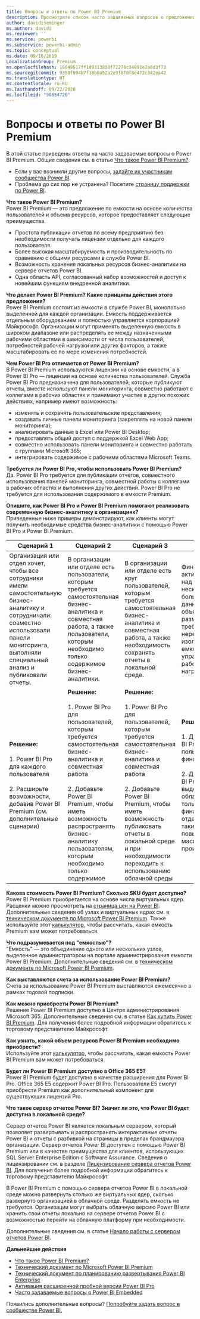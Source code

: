 ```yaml
---
title: Вопросы и ответы по Power BI Premium
description: Просмотрите список часто задаваемых вопросов о предложении Power BI Premium и ознакомьтесь с ответами.
author: davidiseminger
ms.author: davidi
ms.reviewer: ''
ms.service: powerbi
ms.subservice: powerbi-admin
ms.topic: conceptual
ms.date: 09/16/2019
LocalizationGroup: Premium
ms.openlocfilehash: 10049517ff1d9313838f72270c34091e2a0d3f73
ms.sourcegitcommit: 9350f994b7f18b0a52a2e9f8f8f8e472c342ea42
ms.translationtype: HT
ms.contentlocale: ru-RU
ms.lasthandoff: 09/22/2020
ms.locfileid: "90854720"
---
```

# <a name="power-bi-premium-faq"></a>Вопросы и ответы по Power BI Premium

В этой статье приведены ответы на часто задаваемые вопросы о Power BI Premium. Общие сведения см. в статье [Что такое Power BI Premium?](service-premium-what-is.md).

* Если у вас возникли другие вопросы, [задайте их участникам сообщества Power BI](https://community.powerbi.com/).
* Проблема до сих пор не устранена? Посетите [страницу поддержки по Power BI](https://powerbi.microsoft.com/support/).

**Что такое Power BI Premium?**  
Power BI Premium — это предложение по емкости на основе количества пользователей и объема ресурсов, которое предоставляет следующие преимущества.

* Простота публикации отчетов по всему предприятию без необходимости получать лицензии отдельно для каждого пользователя.
* Более высокая масштабируемость и производительность по сравнению с общими ресурсами в службе Power BI.
* Возможность хранения локальных ресурсов бизнес-аналитики на сервере отчетов Power BI.
* Одна область API, согласованный набор возможностей и доступ к новейшим функциям внедренной аналитики.

**Что делает Power BI Premium? Какие принципы действия этого предложения?**  
Power BI Premium состоит из емкости в службе Power BI, монопольно выделенной для каждой организации. Емкость поддерживается отдельным оборудованием и полностью управляется корпорацией Майкрософт. Организации могут применять выделенную емкость в широком диапазоне или распределять ее между назначенными рабочими областями в зависимости от числа пользователей, потребностей рабочей нагрузки или других факторов, а также масштабировать ее по мере изменения потребностей.

**Чем Power BI Pro отличается от Power BI Premium?**  
В Power BI Premium используются лицензии на основе емкости, а в Power BI Pro — лицензии на основе количества пользователей. Служба Power BI Pro предназначена для пользователей, которые публикуют отчеты, вместе используют панели мониторинга, совместно работают с коллегами в рабочих областях и принимают участие в других похожих действиях, например имеют возможность:

* изменять и сохранять пользовательские представления;
* создавать личные панели мониторинга (закреплять на новой панели мониторинга);
* анализировать данные в Excel или Power BI Desktop;
* предоставлять общий доступ с поддержкой Excel Web App;
* совместно использовать панели мониторинга и совместно работать с группами Microsoft 365;
* интегрировать содержимое с рабочими областями Microsoft Teams.

**Требуется ли Power BI Pro, чтобы использовать Power BI Premium?**  
Да. Power BI Pro требуется для публикации отчетов, совместного использования панелей мониторинга, совместной работы с коллегами в рабочих областях и выполнения других действий. Power BI Pro не требуется для использования содержимого в емкости Premium.

**Опишите, как Power BI Pro и Power BI Premium помогают реализовать современную бизнес-аналитику в организациях?**  
Приведенные ниже примеры демонстрируют, как клиенты могут получить необходимые средства бизнес-аналитики с помощью Power BI Pro и Power BI Premium.

| Сценарий 1 | Сценарий 2 | Сценарий 3 | Сценарий 4 |
| --- | --- | --- | --- |
| Организация или отдел хочет, чтобы все сотрудники имели самостоятельную бизнес-аналитику и сотрудничали: совместно использовали панели мониторинга, выполняли специальный анализ и публиковали отчеты. | В организации или отделе есть пользователи, которым требуется самостоятельная бизнес-аналитика и совместная работа, а также пользователи, которым необходимо только содержимое бизнес-аналитики. | В организации или отделе есть круг пользователей, которым требуется самостоятельная бизнес-аналитика и совместная работа, а также необходимость сохранять отчеты в локальной среде. | Финансовый отдел активно работает над анализом нескольких больших наборов данных до объявления о размере выручки и требует нерегулируемой и изолированной емкости для управления рабочими нагрузками. |
| **Решение:**<br/><br/>1. Power BI Pro для каждого пользователя<br/><br/>2. Расширьте возможности, добавив Power BI Premium (см. дополнительные сценарии) |**Решение:**<br/><br/>1. Power BI Pro для пользователей, которым требуется самостоятельная бизнес-аналитика и совместная работа<br/><br/>2. Добавьте Power BI Premium, чтобы иметь возможность распространять бизнес-аналитику пользователям, которым необходимо только содержимое |**Решение:**<br/><br/>1. Power BI Pro для пользователей, которым требуется самостоятельная бизнес-аналитика и совместная работа<br/><br/>2. Добавьте Power BI Premium, чтобы иметь возможность публиковать отчеты в локальной среде и при необходимости переходить к использованию облачной среды |**Решение:**<br/><br/>1. Добавьте Power BI Pro для каждого пользователя в финансовом отделе<br/><br/>2. Добавьте Power BI Premium для выделенных облачных ресурсов только финансовому отделу, обеспечив таким образом повышенное масштабирование и производительность |

**Какова стоимость Power BI Premium? Сколько SKU будет доступно?**  
Power BI Premium приобретается на основе числа виртуальных ядер. Расценки можно просмотреть на [страница цен на Power BI](https://powerbi.microsoft.com/pricing/). Дополнительные сведения об узлах и виртуальных ядрах см. в [техническом документе по Microsoft Power BI Premium](https://aka.ms/pbipremiumwhitepaper). Также используйте этот [калькулятор](https://powerbi.microsoft.com/calculator/), чтобы рассчитать, какая емкость Premium вам может потребоваться.

**Что подразумевается под "емкостью"?**  
"Емкость" — это объединение одного или нескольких узлов, выделенное администратором на портале администрирования емкости Power BI Premium. Дополнительные сведения см. в [техническом документе по Microsoft Power BI Premium](https://aka.ms/pbipremiumwhitepaper).

**Как выставляются счета за использование Power BI Premium?**  
Счета за использование Power BI Premium выставляются ежемесячно в рамках годовой подписки.

**Как можно приобрести Power BI Premium?**  
Решение Power BI Premium доступно в Центре администрирования Microsoft 365. Дополнительные сведения см. в статье [Как купить Power BI Premium](service-admin-premium-purchase.md). Для получения более подробной информации обратитесь к торговому представителю Майкрософт.

**Как узнать, какой объем ресурсов Power BI Premium необходимо приобрести?**  
Используйте этот [калькулятор](https://powerbi.microsoft.com/calculator/), чтобы рассчитать, какая емкость Power BI Premium вам может потребоваться.

**Будет ли Power BI Premium доступно в Office 365 E5?**  
Power BI Premium будет доступно в качестве расширения для Power BI Pro. Office 365 E5 содержит Power BI Pro. Пользователи E5 смогут приобрести Premium как дополнительный компонент для существующих лицензий Pro.

**Что такое сервер отчетов Power BI? Значит ли это, что Power BI будет доступна в локальной среде?**

Сервер отчетов Power BI является локальным сервером, который позволяет развертывать и распространять интерактивные отчеты Power BI и отчеты с разбивкой на страницы в пределах брандмауэра организации. Сервер отчетов Power BI доступен с помощью Power BI Premium или в качестве преимущества для клиентов, использующих SQL Server Enterprise Edition с Software Assurance. Сведения о лицензировании см. в разделе [Лицензирование сервера отчетов Power BI](../report-server/get-started.md#licensing-power-bi-report-server). Для получения более подробной информации обратитесь к торговому представителю Майкрософт.

В Power BI Premium с помощью сервера отчетов Power BI в локальной среде можно развернуть столько же виртуальных ядер, сколько развернуто организацией в облачной среде. Разделять емкость не требуется. Организации могут выбрать облачную версию Power BI или хранить свои отчеты локально на сервере отчетов Power BI с возможностью перейти на облачную платформу при необходимости.

Дополнительные сведения см. в статье [Начало работы с сервером отчетов Power BI](../report-server/get-started.md).

**Дальнейшие действия**

* [Что такое Power BI Premium?](service-premium-what-is.md)
* [Технический документ по Microsoft Power BI Premium](https://aka.ms/pbipremiumwhitepaper)
* [Технический документ по планированию развертывания Power BI Enterprise](https://aka.ms/pbienterprisedeploy)
* [Активация расширенной пробной версии Power BI Pro](../fundamentals/service-self-service-signup-for-power-bi.md)
* [Часто задаваемые вопросы о Power BI Embedded](../developer/embedded/embedded-faq.md)

Появились дополнительные вопросы? [Попробуйте задать вопрос в сообществе Power BI.](https://community.powerbi.com/)
